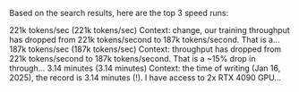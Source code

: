 

Based on the search results, here are the top 3 speed runs:

221k tokens/sec (221k tokens/sec) Context: change, our training throughput has dropped from 221k tokens/second to 187k tokens/second. That is a...
187k tokens/sec (187k tokens/sec) Context: throughput has dropped from 221k tokens/second to 187k tokens/second. That is a ~15% drop in through...
3.14 minutes (3.14 minutes) Context: the time of writing (Jan 16, 2025), the record is 3.14 minutes (!). I have access to 2x RTX 4090 GPU...